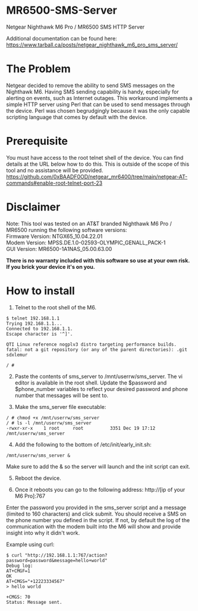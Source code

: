 # MR6500-SMS-Server
Netgear Nighthawk M6 Pro / MR6500 SMS HTTP Server

Additional documentation can be found here:  
https://www.tarball.ca/posts/netgear_nighthawk_m6_pro_sms_server/

# The Problem
Netgear decided to remove the ability to send SMS messages on the Nighthawk M6. Having SMS sending capability is handy, especially for alerting on events, such as Internet outages. This workaround implements a simple HTTP server using Perl that can be used to send messages through the device. Perl was chosen begrudgingly because it was the only capable scripting language that comes by default with the device.

# Prerequisite
You must have access to the root telnet shell of the device. You can find details at the URL below how to do this. This is outside of the scope of this tool and no assistance will be provided.  
https://github.com/0xBAADF0OD/netgear_mr6400/tree/main/netgear-AT-commands#enable-root-telnet-port-23

# Disclaimer
Note: This tool was tested on an AT&T branded Nighthawk M6 Pro / MR6500 running the following software versions:  
Firmware Version: NTGX65_10.04.22.01  
Modem Version: MPSS.DE.1.0-02593-OLYMPIC_GENALL_PACK-1  
GUI Version: MR6500-1A1NAS_05.00.63.00  

**There is no warranty included with this software so use at your own risk. If you brick your device it's on you.**

# How to install
1. Telnet to the root shell of the M6.
```
$ telnet 192.168.1.1
Trying 192.168.1.1...
Connected to 192.168.1.1.
Escape character is '^]'.

QTI Linux reference nogplv3 distro targeting performance builds. fatal: not a git repository (or any of the parent directories): .git sdxlemur

/ #
```
2. Paste the contents of sms_server to /mnt/userrw/sms_server. The vi editor is available in the root shell. Update the $password and $phone_number variables to reflect your desired password and phone number that messages will be sent to.

3. Make the sms_server file executable:
```
/ # chmod +x /mnt/userrw/sms_server
/ # ls -l /mnt/userrw/sms_server
-rwxr-xr-x    1 root     root          3351 Dec 19 17:12 /mnt/userrw/sms_server
```
4. Add the following to the bottom of /etc/init/early_init.sh:
```
/mnt/userrw/sms_server &
```
Make sure to add the & so the server will launch and the init script can exit.

5. Reboot the device.

6. Once it reboots you can go to the following address:
http://[ip of your M6 Pro]:767

Enter the password you provided in the sms_server script and a message (limited to 160 characters) and click submit. You should receive a SMS on the phone number you defined in the script. If not, by default the log of the communication with the modem built into the M6 will show and provide insight into why it didn't work.

Example using curl:
```
$ curl "http://192.168.1.1:767/action?password=password&message=hello+world"
Debug log:
AT+CMGF=1
OK
AT+CMGS="+12223334567"
> hello world

+CMGS: 70
Status: Message sent.
```
